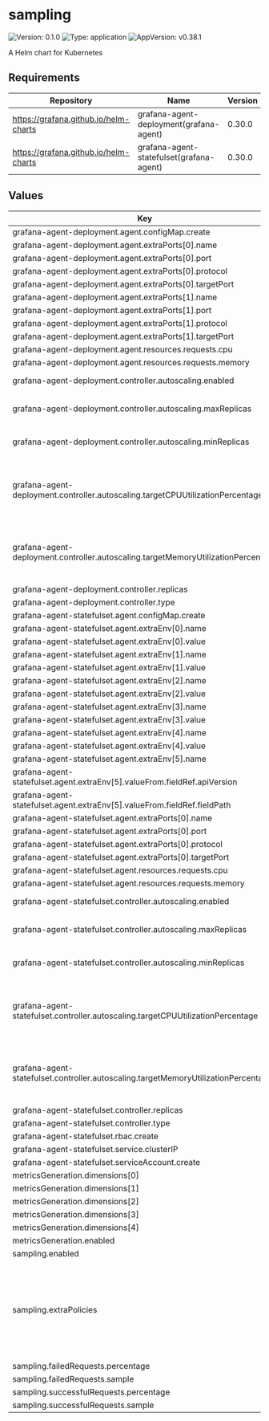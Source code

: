 # sampling

![Version: 0.1.0](https://img.shields.io/badge/Version-0.1.0-informational?style=flat-square) ![Type: application](https://img.shields.io/badge/Type-application-informational?style=flat-square) ![AppVersion: v0.38.1](https://img.shields.io/badge/AppVersion-v0.38.1-informational?style=flat-square)

A Helm chart for Kubernetes

## Requirements

| Repository | Name | Version |
|------------|------|---------|
| https://grafana.github.io/helm-charts | grafana-agent-deployment(grafana-agent) | 0.30.0 |
| https://grafana.github.io/helm-charts | grafana-agent-statefulset(grafana-agent) | 0.30.0 |

## Values

| Key | Type | Default | Description |
|-----|------|---------|-------------|
| grafana-agent-deployment.agent.configMap.create | bool | `false` |  |
| grafana-agent-deployment.agent.extraPorts[0].name | string | `"otlp-grpc"` |  |
| grafana-agent-deployment.agent.extraPorts[0].port | int | `4317` |  |
| grafana-agent-deployment.agent.extraPorts[0].protocol | string | `"TCP"` |  |
| grafana-agent-deployment.agent.extraPorts[0].targetPort | int | `4317` |  |
| grafana-agent-deployment.agent.extraPorts[1].name | string | `"otlp-http"` |  |
| grafana-agent-deployment.agent.extraPorts[1].port | int | `4318` |  |
| grafana-agent-deployment.agent.extraPorts[1].protocol | string | `"TCP"` |  |
| grafana-agent-deployment.agent.extraPorts[1].targetPort | int | `4318` |  |
| grafana-agent-deployment.agent.resources.requests.cpu | string | `"1"` |  |
| grafana-agent-deployment.agent.resources.requests.memory | string | `"2G"` |  |
| grafana-agent-deployment.controller.autoscaling.enabled | bool | `false` | Creates a HorizontalPodAutoscaler for controller type deployment. |
| grafana-agent-deployment.controller.autoscaling.maxReplicas | int | `5` | The upper limit for the number of replicas to which the autoscaler can scale up. |
| grafana-agent-deployment.controller.autoscaling.minReplicas | int | `2` | The lower limit for the number of replicas to which the autoscaler can scale down. |
| grafana-agent-deployment.controller.autoscaling.targetCPUUtilizationPercentage | int | `0` | Average CPU utilization across all relevant pods, a percentage of the requested value of the resource for the pods. Setting `targetCPUUtilizationPercentage` to 0 will disable CPU scaling. |
| grafana-agent-deployment.controller.autoscaling.targetMemoryUtilizationPercentage | int | `80` | Average Memory utilization across all relevant pods, a percentage of the requested value of the resource for the pods. Setting `targetMemoryUtilizationPercentage` to 0 will disable Memory scaling. |
| grafana-agent-deployment.controller.replicas | int | `1` |  |
| grafana-agent-deployment.controller.type | string | `"deployment"` |  |
| grafana-agent-statefulset.agent.configMap.create | bool | `false` |  |
| grafana-agent-statefulset.agent.extraEnv[0].name | string | `"GRAFANA_CLOUD_API_KEY"` |  |
| grafana-agent-statefulset.agent.extraEnv[0].value | string | `"<REQUIRED>"` |  |
| grafana-agent-statefulset.agent.extraEnv[1].name | string | `"GRAFANA_CLOUD_PROMETHEUS_URL"` |  |
| grafana-agent-statefulset.agent.extraEnv[1].value | string | `"<REQUIRED>"` |  |
| grafana-agent-statefulset.agent.extraEnv[2].name | string | `"GRAFANA_CLOUD_PROMETHEUS_USERNAME"` |  |
| grafana-agent-statefulset.agent.extraEnv[2].value | string | `"<REQUIRED>"` |  |
| grafana-agent-statefulset.agent.extraEnv[3].name | string | `"GRAFANA_CLOUD_TEMPO_ENDPOINT"` |  |
| grafana-agent-statefulset.agent.extraEnv[3].value | string | `"<REQUIRED>"` |  |
| grafana-agent-statefulset.agent.extraEnv[4].name | string | `"GRAFANA_CLOUD_TEMPO_USERNAME"` |  |
| grafana-agent-statefulset.agent.extraEnv[4].value | string | `"<REQUIRED>"` |  |
| grafana-agent-statefulset.agent.extraEnv[5].name | string | `"POD_UID"` |  |
| grafana-agent-statefulset.agent.extraEnv[5].valueFrom.fieldRef.apiVersion | string | `"v1"` |  |
| grafana-agent-statefulset.agent.extraEnv[5].valueFrom.fieldRef.fieldPath | string | `"metadata.uid"` |  |
| grafana-agent-statefulset.agent.extraPorts[0].name | string | `"otlp-grpc"` |  |
| grafana-agent-statefulset.agent.extraPorts[0].port | int | `4317` |  |
| grafana-agent-statefulset.agent.extraPorts[0].protocol | string | `"TCP"` |  |
| grafana-agent-statefulset.agent.extraPorts[0].targetPort | int | `4317` |  |
| grafana-agent-statefulset.agent.resources.requests.cpu | string | `"1"` |  |
| grafana-agent-statefulset.agent.resources.requests.memory | string | `"2G"` |  |
| grafana-agent-statefulset.controller.autoscaling.enabled | bool | `false` | Creates a HorizontalPodAutoscaler for controller type deployment. |
| grafana-agent-statefulset.controller.autoscaling.maxReplicas | int | `5` | The upper limit for the number of replicas to which the autoscaler can scale up. |
| grafana-agent-statefulset.controller.autoscaling.minReplicas | int | `2` | The lower limit for the number of replicas to which the autoscaler can scale down. |
| grafana-agent-statefulset.controller.autoscaling.targetCPUUtilizationPercentage | int | `0` | Average CPU utilization across all relevant pods, a percentage of the requested value of the resource for the pods. Setting `targetCPUUtilizationPercentage` to 0 will disable CPU scaling. |
| grafana-agent-statefulset.controller.autoscaling.targetMemoryUtilizationPercentage | int | `80` | Average Memory utilization across all relevant pods, a percentage of the requested value of the resource for the pods. Setting `targetMemoryUtilizationPercentage` to 0 will disable Memory scaling. |
| grafana-agent-statefulset.controller.replicas | int | `1` |  |
| grafana-agent-statefulset.controller.type | string | `"statefulset"` |  |
| grafana-agent-statefulset.rbac.create | bool | `false` |  |
| grafana-agent-statefulset.service.clusterIP | string | `"None"` |  |
| grafana-agent-statefulset.serviceAccount.create | bool | `false` |  |
| metricsGeneration.dimensions[0] | string | `"service.namespace"` |  |
| metricsGeneration.dimensions[1] | string | `"service.version"` |  |
| metricsGeneration.dimensions[2] | string | `"deployment.environment"` |  |
| metricsGeneration.dimensions[3] | string | `"k8s.pod.name"` |  |
| metricsGeneration.dimensions[4] | string | `"k8s.cluster.name"` |  |
| metricsGeneration.enabled | bool | `true` |  |
| sampling.enabled | bool | `true` |  |
| sampling.extraPolicies | string | `"policy {\n  name = \"sample-long-requests\"\n  type = \"and\"\n  and {\n    and_sub_policy {\n      name = \"latency\"\n      type = \"latency\"\n      latency {\n        threshold_ms = 5000\n      }\n    }\n    and_sub_policy {\n     name = \"probabilistic-policy\"\n     type = \"probabilistic\"\n      probabilistic {\n       sampling_percentage = 50\n      }\n    }\n  }\n}"` |  |
| sampling.failedRequests.percentage | int | `50` |  |
| sampling.failedRequests.sample | bool | `false` |  |
| sampling.successfulRequests.percentage | int | `10` |  |
| sampling.successfulRequests.sample | bool | `true` |  |

